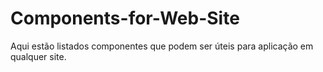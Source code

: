 # Components-for-Web-Site
Aqui estão listados componentes que podem ser úteis para aplicação em qualquer site.
